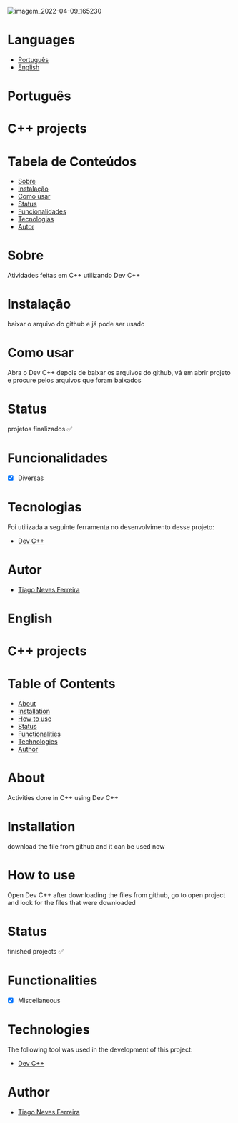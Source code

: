 ![imagem_2022-04-09_165230](https://user-images.githubusercontent.com/94819256/162589609-3e0b0302-221a-44a3-99c1-79c22eedd9bf.png)

Languages
=================
<!--ts-->
   * [Português](#português)
   * [English](#english)
<!--te-->

# Português

# C++ projects

Tabela de Conteúdos
=================
<!--ts-->
   * [Sobre](#sobre)
   * [Instalação](#instalação)
   * [Como usar](#como-usar)
   * [Status](#status)
   * [Funcionalidades](#funcionalidades)
   * [Tecnologias](#tecnologias)
   * [Autor](#autor)
<!--te-->

# Sobre
Atividades feitas em C++ utilizando Dev C++

# Instalação

baixar o arquivo do github e já pode ser usado

# Como usar

Abra o Dev C++ depois de baixar os arquivos do github, vá em abrir projeto e procure pelos arquivos que foram baixados 

<h4 align="center"> 

# Status  
  projetos finalizados ✅
</h4>

# Funcionalidades

- [x] Diversas

# Tecnologias

Foi utilizada a seguinte ferramenta no desenvolvimento desse projeto:

- [Dev C++](https://sourceforge.net/projects/orwelldevcpp/)

# Autor

- [Tiago Neves Ferreira](https://github.com/Tiago-Neves-Ferreira)

# English

# C++ projects

Table of Contents
===================
<!--ts-->
   * [About](#about)
   * [Installation](#installation)
   * [How to use](#how-to-use)
   * [Status](#status)
   * [Functionalities](#functionalities)
   * [Technologies](#technologies)
   * [Author](#author)
<!--te-->

# About
Activities done in C++ using Dev C++

# Installation

download the file from github and it can be used now

# How to use

Open Dev C++ after downloading the files from github, go to open project and look for the files that were downloaded

<h4 align="center">

# Status
  finished projects ✅
</h4>

# Functionalities

- [x] Miscellaneous

# Technologies

The following tool was used in the development of this project:

- [Dev C++](https://sourceforge.net/projects/orwelldevcpp/)

# Author

- [Tiago Neves Ferreira](https://github.com/Tiago-Neves-Ferreira)

